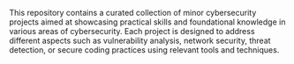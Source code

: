 This repository contains a curated collection of minor cybersecurity projects aimed at showcasing practical skills and foundational knowledge in various areas of cybersecurity. Each project is designed to address different aspects such as vulnerability analysis, network
security, threat detection, or secure coding practices using relevant tools and techniques.

